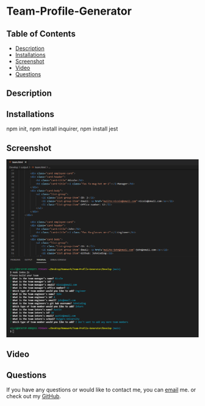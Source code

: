 # Team-Profile-Generator

## Table of Contents
  - [Description](#Description)
  - [Installations](#Installations)
  - [Screenshot](#Screenshot)
  - [Video](#Video)
  - [Questions](#Questions)

## Description
  

## Installations
  npm init, npm install inquirer, npm install jest

## Screenshot
  ![](https://github.com/NicoleWrz/Team-Profile-Generator/blob/253340f8b5c14bc77a690e29888f84057eacbafb/Develop/images/screenshot.png)
  
## Video



## Questions 
  If you have any questions or would like to contact me, you can [email](mailto:nicolewrz@gmail.com) me. 
  or check out my [GitHub](https://github.com/NicoleWrz).

